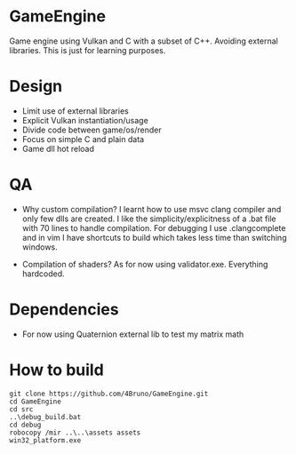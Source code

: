 # GameEngine
Game engine using Vulkan and C with a subset of C++. Avoiding external libraries.
This is just for learning purposes.

# Design
* Limit use of external libraries
* Explicit Vulkan instantiation/usage
* Divide code between game/os/render
* Focus on simple C and plain data
* Game dll hot reload

# QA
* Why custom compilation?
I learnt how to use msvc clang compiler and only few dlls are created.
I like the simplicity/explicitness of a .bat file with 70 lines to handle compilation.
For debugging I use .clangcomplete and in vim I have shortcuts to build which takes
less time than switching windows.

* Compilation of shaders?
As for now using validator.exe. Everything hardcoded. 


# Dependencies
* For now using Quaternion external lib to test my matrix math

# How to build
```
git clone https://github.com/4Bruno/GameEngine.git
cd GameEngine
cd src
..\debug_build.bat
cd debug
robocopy /mir ..\..\assets assets
win32_platform.exe
```
